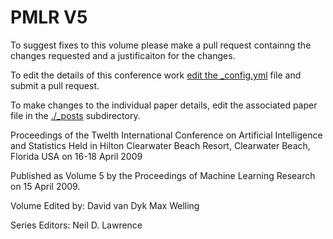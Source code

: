 # PMLR V5

To suggest fixes to this volume please make a pull request containng the changes requested and a justificaiton for the changes.

To edit the details of this conference work [edit the _config.yml](./_config.yml) file and submit a pull request.

To make changes to the individual paper details, edit the associated paper file in the [./_posts](./_posts) subdirectory.

Proceedings of the Twelth International Conference on Artificial Intelligence and Statistics
  Held in Hilton Clearwater Beach Resort, Clearwater Beach, Florida USA on 16-18 April 2009

Published as Volume 5 by the Proceedings of Machine Learning Research on 15 April 2009.

Volume Edited by:
  David van Dyk
  Max Welling

Series Editors:
  Neil D. Lawrence
